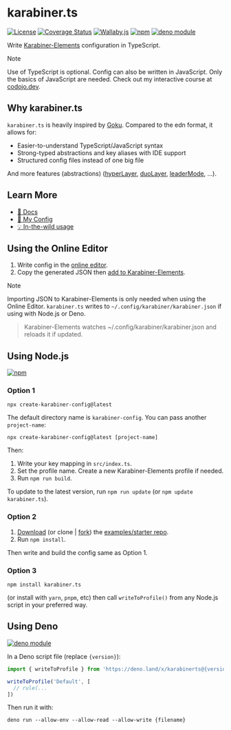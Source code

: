 # karabiner.ts

[![License](https://img.shields.io/npm/l/karabiner.ts.svg)](LICENSE)
[![Coverage Status](https://coveralls.io/repos/github/evan-liu/karabiner.ts/badge.svg)](https://coveralls.io/github/evan-liu/karabiner.ts)
[![Wallaby.js](https://img.shields.io/badge/wallaby.js-powered-blue.svg?style=flat&logo=github)](https://wallabyjs.com/oss/)
[![npm](https://img.shields.io/npm/v/karabiner.ts.svg)](https://www.npmjs.com/package/karabiner.ts)
[![deno module](https://shield.deno.dev/x/karabinerts)](https://deno.land/x/karabinerts)

Write [Karabiner-Elements](https://github.com/pqrs-org/Karabiner-Elements) configuration in TypeScript.

> [!NOTE]
> Use of TypeScript is optional. Config can also be written in JavaScript.
> Only the basics of JavaScript are needed. Check out my interactive course at [codojo.dev](https://codojo.dev/javascript/basics/hello-world).

## Why karabiner.ts

`karabiner.ts` is heavily inspired by [Goku](https://github.com/yqrashawn/GokuRakuJoudo). Compared to the edn format, it allows for:

- Easier-to-understand TypeScript/JavaScript syntax
- Strong-typed abstractions and key aliases with IDE support
- Structured config files instead of one big file

And more features (abstractions)
([hyperLayer](https://evan-liu.github.io/karabiner.ts/rules/hyper-layer),
[duoLayer](https://evan-liu.github.io/karabiner.ts/rules/duo-layer),
[leaderMode](https://evan-liu.github.io/karabiner.ts/rules/leader-mode), ...).

## Learn More

- [📝 Docs](https://karabiner.ts.evanliu.dev)
- [🔧 My Config](https://github.com/evan-liu/karabiner-config/blob/main/karabiner-config.ts)
- [💡 In-the-wild usage](https://github.com/evan-liu/karabiner.ts/network/dependents)

## Using the Online Editor

1. Write config in the [online editor](https://karabiner.ts.evanliu.dev/editor).
2. Copy the generated JSON then [add to Karabiner-Elements](https://karabiner-elements.pqrs.org/docs/manual/configuration/configure-complex-modifications/#create-your-own-rules).

> [!NOTE]
> Importing JSON to Karabiner-Elements is only needed when using the Online Editor.
> `karabiner.ts` writes to `~/.config/karabiner/karabiner.json` if using with Node.js or Deno.
>
> > Karabiner-Elements watches ~/.config/karabiner/karabiner.json and reloads it if updated.

## Using Node.js

[![npm](https://img.shields.io/npm/v/karabiner.ts.svg)](https://www.npmjs.com/package/karabiner.ts)

### Option 1

    npx create-karabiner-config@latest

The default directory name is `karabiner-config`. You can pass another `project-name`:

    npx create-karabiner-config@latest [project-name]

Then:

1. Write your key mapping in `src/index.ts`.
2. Set the profile name. Create a new Karabiner-Elements profile if needed.
3. Run `npm run build`.

To update to the latest version, run `npm run update` (or `npm update karabiner.ts`).

### Option 2

1. [Download](https://github.com/evan-liu/karabiner.ts.examples/archive/refs/heads/main.zip) (or clone | [fork](https://github.com/evan-liu/karabiner.ts.examples/fork)) the [examples/starter repo](https://github.com/evan-liu/karabiner.ts.examples).
2. Run `npm install`.

Then write and build the config same as Option 1.

### Option 3

    npm install karabiner.ts

(or install with `yarn`, `pnpm`, etc) then call `writeToProfile()` from any Node.js script in your preferred way.

## Using Deno

[![deno module](https://shield.deno.dev/x/karabinerts)](https://deno.land/x/karabinerts)

In a Deno script file (replace `{version}`):

```typescript
import { writeToProfile } from 'https://deno.land/x/karabinerts@{version}/deno.ts'

writeToProfile('Default', [
  // rule(...
])
```

Then run it with:

    deno run --allow-env --allow-read --allow-write {filename}
